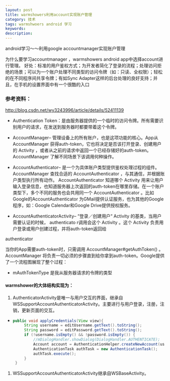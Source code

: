 ```yaml
---
layout: post
title: warmshowers利用account实现账户管理
category: 技术
tags: warmshwoers android 学习
keywords: 
description: 
---
```


android学习～～利用google accountmanager实现账户管理

为什么要学习accountmanager ，warmshowers android app中选择account进行管理。
好处：标准的用户鉴权方式；为开发者简化了登录的流程；处理访问拒绝的场景；可以为一个账户处理不同类型的访问令牌（如：只读、全权限）；轻松的在不同程序间共享令牌；有如Sync Adapter这样的后台处理的良好支持；并且，在手机的设置界面中有一个很酷的入口

### 参考资料： 
http://blog.csdn.net/wy3243996/article/details/52411139

* Authentication Token：是由服务器提供的一个临时的访问令牌。所有需要识别用户的请求，在发送到服务器时都要带着这个令牌。

* AccountManager– 管理设备上的所有账户，也是这项功能的核心。App从 AccountManager 获得auth-token，它也将决定是否该打开登录、创建用户的 Activity ，或者从之前的请求中返回一个已经存储好的auth-token。 AccountManager 了解不同场景下该调用何种操作。

- AccountAuthenticator– 是一个为具体账户类型提供鉴权处理过程的组件。 AccountManager 查找合适的 AccountAuthenticator ，与其通信，并根据账户类型执行所有动作。 AccountAuthenticator 知道哪个 Activity 用来让用户输入登录信息，也知道服务器上次返回的auth-token在哪里存储。在一个账户类型下，多个不同的服务也会共用同一个 AccountAuthenticator 。比如Google的AccountAuthenticator 为GMail提供认证服务，也为其他的Google程序，如：Google Calendar和Google Drive提供授权服务。

- AccountAuthenticatorActivity– “登录／创建用户“ Activity 的基类，当用户需要认证的时候， authenticato r调用会这个 Activity 。这个 Activity 负责用户登录或用户创建过程，并将auth-token返回给

authenticator


当你的App需要auth-token时，只需调用 AccountManager#getAuthToken() 。 AccountManager 将负责一切必须的步骤直到给你拿到auth-token。Google提供了一个流程图展现了整个过程：

- mAuthTokenType 是我从服务器请求的令牌的类型

#### warmshower的大体结构实现为：
1.  AuthenticatorActivity是唯一与用户交互的界面，继承自WSSupportAccountAuthenticatorActivity。主要进行与用户登录，注册，注销，更新页面的交互。 
 - ``` java
   public void applyCredentials(View view){
        String username = editUsername.getText().toString();
        String password = editPassword.getText().toString();
        if (!username.isEmpty() && !password.isEmpty()) {
            //mDialogHandler.showDialog(DialogHandler.AUTHENTICATE);
            Account account = AuthenticationHelper.createNewAccount(username, password);
            AuthenticationTask authTask = new AuthenticationTask();
            authTask.execute();
        }
    }
   ```
   
1.  WSSupportAccountAuthenticatorActivity继承自WSBaseActivity。
